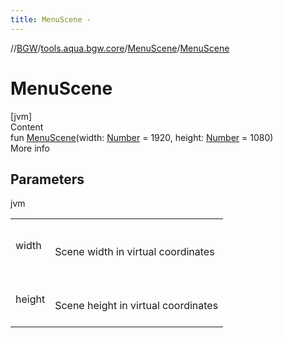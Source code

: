 ```yaml
---
title: MenuScene -
---
```

//[BGW](../../../index.md)/[tools.aqua.bgw.core](../index.md)/[MenuScene](index.md)/[MenuScene](-menu-scene.md)



# MenuScene  
[jvm]  
Content  
fun [MenuScene](-menu-scene.md)(width: [Number](https://kotlinlang.org/api/latest/jvm/stdlib/kotlin/-number/index.html) = 1920, height: [Number](https://kotlinlang.org/api/latest/jvm/stdlib/kotlin/-number/index.html) = 1080)  
More info  


## Parameters  
  
jvm  
  
| | |
|---|---|
| <a name="tools.aqua.bgw.core/MenuScene/MenuScene/#kotlin.Number#kotlin.Number/PointingToDeclaration/"></a>width| <a name="tools.aqua.bgw.core/MenuScene/MenuScene/#kotlin.Number#kotlin.Number/PointingToDeclaration/"></a><br><br>Scene width in virtual coordinates<br><br>|
| <a name="tools.aqua.bgw.core/MenuScene/MenuScene/#kotlin.Number#kotlin.Number/PointingToDeclaration/"></a>height| <a name="tools.aqua.bgw.core/MenuScene/MenuScene/#kotlin.Number#kotlin.Number/PointingToDeclaration/"></a><br><br>Scene height in virtual coordinates<br><br>|
  
  



